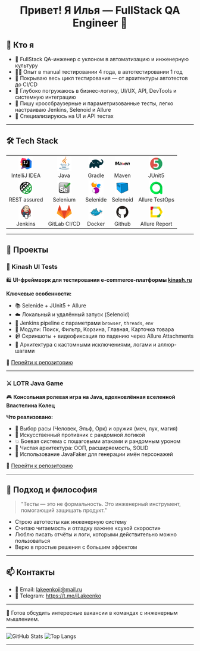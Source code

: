 <h1 align="center">Привет! Я Илья — FullStack QA Engineer 🚀</h1>

## 🧠 Кто я

- 🧪 FullStack QA-инженер с уклоном в автоматизацию и инженерную культуру
- 👨‍💻 Опыт в manual тестировании 4 года, в автотестировании 1 год
- 🧰 Покрываю весь цикл тестирования — от архитектуры автотестов до CI/CD
- 🧬 Глубоко погружаюсь в бизнес-логику, UI/UX, API, DevTools и системную интеграцию
- 🧩 Пишу кроссбраузерные и параметризованные тесты, легко настраиваю Jenkins, Selenoid и Allure
- 🚦 Специализируюсь на UI и API тестах

---

## 🛠️ Tech Stack
<table>
<tbody>
<tr>
<td align="center"><src="https://www.jetbrains.com/idea/"><img src="https://github.com/LakeenkoI/LakeenkoI/blob/main/Attachments/Intelij_IDEA.svg" width="40" height="40"><br>IntelliJ IDEA</td>
<td align="center"><src="https://www.jetbrains.com/idea/"><img src="https://github.com/LakeenkoI/LakeenkoI/blob/main/Attachments/Java.svg" width="40" height="40"><br>Java</td>
<td align="center"><src="https://www.jetbrains.com/idea/"><img src="https://github.com/LakeenkoI/LakeenkoI/blob/main/Attachments/Gradle.svg" width="40" height="40"><br>Gradle</td>
<td align="center"><src="https://www.jetbrains.com/idea/"><img src="https://github.com/LakeenkoI/LakeenkoI/blob/main/Attachments/maven-svgrepo-com.svg" width="40" height="40"><br>Maven</td>
<td align="center"><src="https://www.jetbrains.com/idea/"><img src="https://github.com/LakeenkoI/LakeenkoI/blob/main/Attachments/JUnit5.svg" width="40" height="40"><br>JUnit5</td>
</tr>
<tr>
<td align="center"><src="https://www.jetbrains.com/idea/"><img src="https://github.com/LakeenkoI/LakeenkoI/blob/main/Attachments/RestAssured.svg" width="40" height="40"><br>REST assured</td>
<td align="center"><src="https://www.jetbrains.com/idea/"><img src="https://github.com/LakeenkoI/LakeenkoI/blob/main/Attachments/Selenium(2).svg" width="40" height="40"><br>Selenium</td>
<td align="center"><src="https://www.jetbrains.com/idea/"><img src="https://github.com/LakeenkoI/LakeenkoI/blob/main/Attachments/Selenide.svg" width="40" height="40"><br>Selenide</td>
<td align="center"><src="https://www.jetbrains.com/idea/"><img src="https://github.com/LakeenkoI/LakeenkoI/blob/main/Attachments/Selenoid.svg" width="40" height="40"><br>Selenoid</td>
<td align="center"><src="https://www.jetbrains.com/idea/"><img src="https://github.com/LakeenkoI/LakeenkoI/blob/main/Attachments/allure-testops.svg" width="40" height="40"><br>Allure TestOps</td>
</tr>
<tr>
<td align="center"><src="https://www.jetbrains.com/idea/"><img src="https://github.com/LakeenkoI/LakeenkoI/blob/main/Attachments/Jenkins.svg" width="40" height="40"><br>Jenkins</td>
<td align="center"><src="https://www.jetbrains.com/idea/"><img src="https://github.com/LakeenkoI/LakeenkoI/blob/main/Attachments/gitlab-svgrepo-com.svg" width="40" height="40"><br>GitLab CI/CD</td>
<td align="center"><src="https://www.jetbrains.com/idea/"><img src="https://github.com/LakeenkoI/LakeenkoI/blob/main/Attachments/docker-svgrepo-com.svg" width="40" height="40"><br>Docker</td>
<td align="center"><src="https://www.jetbrains.com/idea/"><img src="https://github.com/LakeenkoI/LakeenkoI/blob/main/Attachments/Github.svg" width="40" height="40"><br>Github</td>
<td align="center"><src="https://www.jetbrains.com/idea/"><img src="https://github.com/LakeenkoI/LakeenkoI/blob/main/Attachments/Allure.svg" width="40" height="40"><br>Allure Report</td>
</tr>
</tbody>
</table>

---

## 🚀 Проекты

### 🧪 Kinash UI Tests  
🛍️ **UI-фреймворк для тестирования e-commerce-платформы [kinash.ru](https://kinash.ru/)**

**Ключевые особенности:**
- 📚 Selenide + JUnit5 + Allure
- ☁️ Локальный и удалённый запуск (Selenoid)
- 🔁 Jenkins pipeline с параметрами `browser`, `threads`, `env`
- 🧩 Модули: Поиск, Фильтр, Корзина, Главная, Карточка товара
- 📹 Скриншоты + видеофиксация по падению через Allure Attachments
- 🧠 Архитектура с кастомными исключениями, логами и аллюр-шагами

🔗 [Перейти к репозиторию](https://github.com/LakeenkoI/kinash-ui-test)

---

### ⚔️ LOTR Java Game  
🎮 **Консольная ролевая игра на Java, вдохновлённая вселенной Властелина Колец**

**Что реализовано:**
- 👥 Выбор расы (Человек, Эльф, Орк) и оружия (меч, лук, магия)
- 🧠 Искусственный противник с рандомной логикой
- 💥 Боевая система с пошаговыми атаками и рандомным уроном
- 🧱 Чистая архитектура: ООП, расширяемость, SOLID
- 🧪 Использование JavaFaker для генерации имён персонажей

🔗 [Перейти к репозиторию](https://github.com/LakeenkoI/lotr-java-game)

---

## 🧭 Подход и философия

> "Тесты — это не формальность. Это инженерный инструмент, помогающий защищать продукт."

- Строю автотесты как инженерную систему
- Считаю читаемость и отладку важнее «сухой скорости»
- Люблю писать отчёты и логи, которыми действительно можно пользоваться
- Верю в простые решения с большим эффектом

---

## 📫 Контакты

- 📧 Email: lakeenkoii@mail.ru
- 📲 Telegram: https://t.me/iLakeenko

---

🎯 Готов обсудить интересные вакансии в командах с инженерным мышлением.

---

![GitHub Stats](https://github-readme-stats.vercel.app/api?username=LakeenkoI&show_icons=true&theme=radical)
![Top Langs](https://github-readme-stats.vercel.app/api/top-langs/?username=LakeenkoI&layout=compact&theme=radical)

---